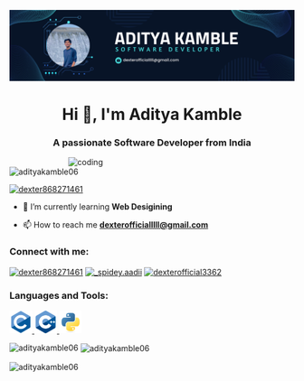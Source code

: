 ![logo](https://github.com/AdityaKamble06/AdityaKamble06/blob/main/Github%20Banner.png)
<h1 align="center">Hi 👋, I'm Aditya Kamble</h1>
<h3 align="center">A passionate Software Developer from India</h3>
<img align="right" alt="coding" width="400" src="https://camo.githubusercontent.com/19db51af5f90f1b152bc0b9078f5fe97053955be5074f03f17019c70345bdcdb/68747470733a2f2f6d69726f2e6d656469756d2e636f6d2f6d61782f313336302f302a37513379765349765f7430696f4a2d5a2e676966 ">

<p align="left"> <img src="https://komarev.com/ghpvc/?username=adityakamble06&label=Profile%20views&color=0e75b6&style=flat" alt="adityakamble06" /> </p>

<p align="left"> <a href="https://twitter.com/dexter868271461" target="blank"><img src="https://img.shields.io/twitter/follow/dexter868271461?logo=twitter&style=for-the-badge" alt="dexter868271461" /></a> </p>

- 🌱 I’m currently learning **Web Desigining**

- 📫 How to reach me **dexterofficialllll@gmail.com**

<h3 align="left">Connect with me:</h3>
<p align="left">
<a href="https://twitter.com/dexter868271461" target="blank"><img align="center" src="https://raw.githubusercontent.com/rahuldkjain/github-profile-readme-generator/master/src/images/icons/Social/twitter.svg" alt="dexter868271461" height="30" width="40" /></a>
<a href="https://instagram.com/_spidey.aadii" target="blank"><img align="center" src="https://raw.githubusercontent.com/rahuldkjain/github-profile-readme-generator/master/src/images/icons/Social/instagram.svg" alt="_spidey.aadii" height="30" width="40" /></a>
<a href="https://discord.gg/dexterofficial3362" target="blank"><img align="center" src="https://raw.githubusercontent.com/rahuldkjain/github-profile-readme-generator/master/src/images/icons/Social/discord.svg" alt="dexterofficial3362" height="30" width="40" /></a>
</p>

<h3 align="left">Languages and Tools:</h3>
<p align="left"> <a href="https://www.cprogramming.com/" target="_blank" rel="noreferrer"> <img src="https://raw.githubusercontent.com/devicons/devicon/master/icons/c/c-original.svg" alt="c" width="40" height="40"/> </a> <a href="https://www.w3schools.com/cpp/" target="_blank" rel="noreferrer"> <img src="https://raw.githubusercontent.com/devicons/devicon/master/icons/cplusplus/cplusplus-original.svg" alt="cplusplus" width="40" height="40"/> </a> <a href="https://www.python.org" target="_blank" rel="noreferrer"> <img src="https://raw.githubusercontent.com/devicons/devicon/master/icons/python/python-original.svg" alt="python" width="40" height="40"/> </a> </p>

<p><img align="left" src="https://github-readme-stats.vercel.app/api/top-langs?username=adityakamble06&show_icons=true&locale=en&layout=compact" alt="adityakamble06" /></p>

<p>&nbsp;<img align="center" src="https://github-readme-stats.vercel.app/api?username=adityakamble06&show_icons=true&locale=en" alt="adityakamble06" /></p>

<p><img align="center" src="https://github-readme-streak-stats.herokuapp.com/?user=adityakamble06&" alt="adityakamble06" /></p>
